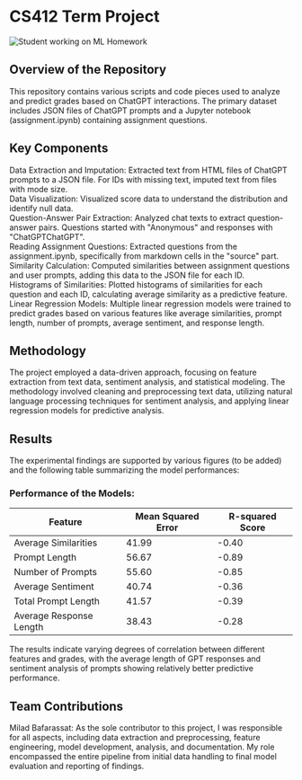 # CS412 Term Project

![Student working on ML Homework](https://github.com/Miladbaf/CS412_Term_Project/blob/main/DALL%C2%B7E%202024-01-17.png?raw=true)

## **Overview of the Repository**

This repository contains various scripts and code pieces used to analyze and predict grades based on ChatGPT interactions. The primary dataset includes JSON files of ChatGPT prompts and a Jupyter notebook (assignment.ipynb) containing assignment questions.

## **Key Components**

Data Extraction and Imputation: Extracted text from HTML files of ChatGPT prompts to a JSON file. For IDs with missing text, imputed text from files with mode size.  
Data Visualization: Visualized score data to understand the distribution and identify null data.  
Question-Answer Pair Extraction: Analyzed chat texts to extract question-answer pairs. Questions started with "Anonymous" and responses with "ChatGPTChatGPT".  
Reading Assignment Questions: Extracted questions from the assignment.ipynb, specifically from markdown cells in the "source" part.  
Similarity Calculation: Computed similarities between assignment questions and user prompts, adding this data to the JSON file for each ID.  
Histograms of Similarities: Plotted histograms of similarities for each question and each ID, calculating average similarity as a predictive feature.  
Linear Regression Models: Multiple linear regression models were trained to predict grades based on various features like average similarities, prompt length, number of prompts, average sentiment, and response length.


## **Methodology**

The project employed a data-driven approach, focusing on feature extraction from text data, sentiment analysis, and statistical modeling. The methodology involved cleaning and preprocessing text data, utilizing natural language processing techniques for sentiment analysis, and applying linear regression models for predictive analysis.

## **Results**

The experimental findings are supported by various figures (to be added) and the following table summarizing the model performances:

### **Performance of the Models:**


| Feature                   | Mean Squared Error | R-squared Score |
|---------------------------|--------------------|-----------------|
| Average Similarities      | 41.99              | -0.40           |
| Prompt Length             | 56.67              | -0.89           |
| Number of Prompts         | 55.60              | -0.85           |
| Average Sentiment         | 40.74              | -0.36           |
| Total Prompt Length       | 41.57              | -0.39           |
| Average Response Length   | 38.43              | -0.28           |



The results indicate varying degrees of correlation between different features and grades, with the average length of GPT responses and sentiment analysis of prompts showing relatively better predictive performance.

## **Team Contributions**

Milad Bafarassat: As the sole contributor to this project, I was responsible for all aspects, including data extraction and preprocessing, feature engineering, model development, analysis, and documentation. My role encompassed the entire pipeline from initial data handling to final model evaluation and reporting of findings.

